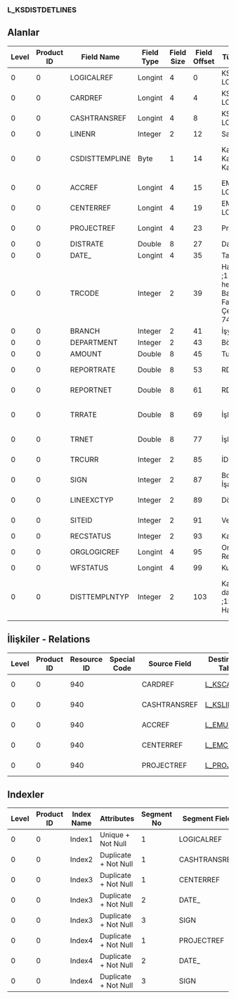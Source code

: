 ### L_KSDISTDETLINES

## Alanlar

**Level**|**Product ID**|**Field Name**|**Field Type**|**Field Size**|**Field Offset**|**Türkçe Açıklama**|**Expression**
-----|-----|-----|-----|-----|-----|-----|-----
0|0|LOGICALREF|Longint|4|0|KSDISTDETLINES LOGICALREF|KSDISTDETLINES LOGICALREF
0|0|CARDREF|Longint|4|4|KSCARD LOGICALREF|KSCARD LOGICALREF
0|0|CASHTRANSREF|Longint|4|8|KSLINES LOGICALREF|KSLINES LOGICALREF
0|0|LINENR|Integer|2|12|Satır Numarası|Line Number
0|0|CSDISTTEMPLINE|Byte|1|14|Kasa hesabı; 0 Karşı hesap; 1 Kasa|Safe Deposit Account?;0. Offset Account;1. Safe Deposit
0|0|ACCREF|Longint|4|15|EMUHACC LOGICALREF|EMUHACC LOGICALREF
0|0|CENTERREF|Longint|4|19|EMCENTER LOGICALREF|EMCENTER LOGICALREF
0|0|PROJECTREF|Longint|4|23|Proje Log. Ref.|PROJECT LOGICALREF
0|0|DISTRATE|Double|8|27|Dağıtım Oranı|Distribution Rate
0|0|DATE_|Longint|4|35|Tarih|Date
0|0|TRCODE|Integer|2|39|Hareket türü ;11,12 :Cari hesap,;21-22: Banka;31-39: Fatura,;61-64 : Çek/Senet,;71-74 Kasa|Transaction Type ;11,12 :AR/AP,;21-22: Bank;31-39: Invoice,;61-64 : Check/P.Notes,;71-74 Safe Deposit
0|0|BRANCH|Integer|2|41|İşyeri|Division
0|0|DEPARTMENT|Integer|2|43|Bölüm|Department
0|0|AMOUNT|Double|8|45|Tutar|Amount
0|0|REPORTRATE|Double|8|53|RD Kuru|Reporting Currency Exchange Rate
0|0|REPORTNET|Double|8|61|RD Tutarı|Reporting Currency Amount
0|0|TRRATE|Double|8|69|İşlem dövizi kuru|Transaction Currency Exchange Rate
0|0|TRNET|Double|8|77|İşlem dövizi tutarı|Transaction Currency Amount
0|0|TRCURR|Integer|2|85|İD Türü|Transaction Currency Type
0|0|SIGN|Integer|2|87|Borç/Alacak İşareti|Debit / Credit Sign
0|0|LINEEXCTYP|Integer|2|89|Döviz Türü (Satır)|F. Currency Type (Line)
0|0|SITEID|Integer|2|91|Veri Merkezi|Data Processing Site
0|0|RECSTATUS|Integer|2|93|Kayıt Durumu|Record Status
0|0|ORGLOGICREF|Longint|4|95|Orijinal Kayıt Log. Ref.|Original Record Logical Reference
0|0|WFSTATUS|Longint|4|99|Kullanımda Değil|Not In Use
0|0|DISTTEMPLNTYP|Integer|2|103|Kasa muhasebe dağıtım satır tipi ;1: Kasa;2: Hareket;3: KDV|Safe Deposit G/L Distribution Line Type ;1: Safe Deposit;2: Transaction;3: VAT

## İlişkiler - Relations

**Level**|**Product ID**|**Resource ID**|**Special Code**|**Source Field**|**Destination Table**|**Destination Field**|**Relation Type**|**Extra Condition**
-----|-----|-----|-----|-----|-----|-----|-----|-----
0|0|940||CARDREF|[L_KSCARD](../LG_KSCARD "L_KSCARD")|LOGICALREF|one-to-one|
0|0|940||CASHTRANSREF|[L_KSLINES](../LG_KSLINES "L_KSLINES")|LOGICALREF|one-to-one|
0|0|940||ACCREF|[L_EMUHACC](../LG_EMUHACC "L_EMUHACC")|LOGICALREF|one-to-one|
0|0|940||CENTERREF|[L_EMCENTER](../LG_EMCENTER "L_EMCENTER")|LOGICALREF|one-to-one|
0|0|940||PROJECTREF|[L_PROJECT](../L_PROJECT "L_PROJECT")|LOGICALREF|one-to-one|

## Indexler

**Level**|**Product ID**|**Index Name**|**Attributes**|**Segment No**|**Segment Field**|**Sense**
-----|-----|-----|-----|-----|-----|-----
0|0|Index1|Unique + Not Null|1|LOGICALREF|Ascending
0|0|Index2|Duplicate + Not Null|1|CASHTRANSREF|Ascending
0|0|Index3|Duplicate + Not Null|1|CENTERREF|Ascending
0|0|Index3|Duplicate + Not Null|2|DATE_|Ascending
0|0|Index3|Duplicate + Not Null|3|SIGN|Ascending
0|0|Index4|Duplicate + Not Null|1|PROJECTREF|Ascending
0|0|Index4|Duplicate + Not Null|2|DATE_|Ascending
0|0|Index4|Duplicate + Not Null|3|SIGN|Ascending
